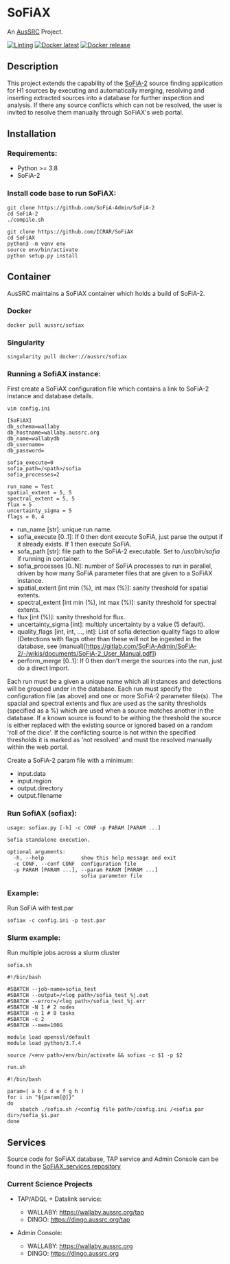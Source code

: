 <!--
Copyright (c) 2021 AusSRC.

This file is part of SoFiAX
(see https://github.com/AusSRC/SoFiAX).

This program is free software: you can redistribute it and/or modify
it under the terms of the GNU Lesser General Public License as published by
the Free Software Foundation, either version 2.1 of the License, or
(at your option) any later version.

This program is distributed in the hope that it will be useful,
but WITHOUT ANY WARRANTY; without even the implied warranty of
MERCHANTABILITY or FITNESS FOR A PARTICULAR PURPOSE.  See the
GNU Lesser General Public License for more details.

You should have received a copy of the GNU Lesser General Public License
along with this program. If not, see <http://www.gnu.org/licenses/>.-->

# SoFiAX
An [AusSRC](https://aussrc.org/) Project.

[![Linting](https://github.com/AusSRC/SoFiAX/actions/workflows/linter.yml/badge.svg)](https://github.com/AusSRC/SoFiAX/actions/workflows/linter.yml)
[![Docker latest](https://github.com/AusSRC/SoFiAX/actions/workflows/docker-build-latest.yml/badge.svg)](https://github.com/AusSRC/SoFiAX/actions/workflows/docker-build-latest.yml)
[![Docker release](https://github.com/AusSRC/SoFiAX/actions/workflows/docker-build-release.yml/badge.svg)](https://github.com/AusSRC/SoFiAX/actions/workflows/docker-build-release.yml)

## Description

This project extends the capability of the [SoFiA-2](https://github.com/SoFiA-Admin/SoFiA-2 "SoFiA-2") source finding application for H1 sources by executing and automatically merging, resolving and inserting extracted sources into a database for further inspection and analysis. If there any source conflicts which can not be resolved, the user is invited to resolve them manually through SoFiAX's web portal.

## Installation

### Requirements:
  * Python >= 3.8
  * SoFiA-2

### Install code base to run SoFiAX:

  ```
  git clone https://github.com/SoFiA-Admin/SoFiA-2
  cd SoFiA-2
  ./compile.sh

  git clone https://github.com/ICRAR/SoFiAX
  cd SoFiAX
  python3 -m venv env
  source env/bin/activate
  python setup.py install
  ```

## Container

AusSRC maintains a SoFiAX container which holds a build of SoFiA-2.

### Docker

```
docker pull aussrc/sofiax
```

### Singularity

```
singularity pull docker://aussrc/sofiax
```


### Running a SofiAX instance:

First create a SoFiAX configuration file which contains a link to SoFiA-2 instance and database details.
  ```
  vim config.ini
  ```

  ```
  [SoFiAX]
  db_schema=wallaby
  db_hostname=wallaby.aussrc.org
  db_name=wallabydb
  db_username=
  db_password=

  sofia_execute=0
  sofia_path=/<path>/sofia
  sofia_processes=2

  run_name = Test
  spatial_extent = 5, 5
  spectral_extent = 5, 5
  flux = 5
  uncertainty_sigma = 5
  flags = 0, 4
  ```

  * run_name [str]: unique run name.
  * sofia_execute [0..1]: If 0 then dont execute SoFiA, just parse the output if it already exists. If 1 then execute SoFiA.
  * sofa_path [str]: file path to the SoFiA-2 executable. Set to */usr/bin/sofia* if running in container.
  * sofia_processes [0..N]: number of SoFiA processes to run in parallel, driven by how many SoFiA parameter files that are given to a SoFiAX instance.
  * spatial_extent [int min (%), int max (%)]: sanity threshold for spatial extents.
  * spectral_extent [int min (%), int max (%)]: sanity threshold for spectral extents.
  * flux [int (%)]: sanity threshold for flux.
  * uncertainty_sigma [int]: multiply uncertainty by a value (5 default).
  * quality_flags [int, int, ..., int]: List of sofia detection quality flags to allow (Detections with flags other than these will not be ingested in the database, see (manual)[https://gitlab.com/SoFiA-Admin/SoFiA-2/-/wikis/documents/SoFiA-2_User_Manual.pdf])
  * perform_merge [0..1]: If 0 then don't merge the sources into the run, just do a direct import.

Each run must be a given a unique name which all instances and detections will be grouped under in the database. Each run must specify the configuration file (as above) and one or more SoFiA-2 parameter file(s).
The spacial and spectral extents and flux are used as the sanity thresholds (specified as a %) which are used when a source matches another in the database. If a known source is found to be withing the threshold the source is either replaced with the existing source or ignored based on a random 'roll of the dice'. If the conflicting source is not within the specified thresholds it is marked as 'not resolved' and must tbe resolved manually within the web portal.


Create a SoFiA-2 param file with a minimum:
* input.data
* input.region
* output.directory
* output.filename

### Run SofiAX (sofiax):

```
usage: sofiax.py [-h] -c CONF -p PARAM [PARAM ...]

Sofia standalone execution.

optional arguments:
  -h, --help            show this help message and exit
  -c CONF, --conf CONF  configuration file
  -p PARAM [PARAM ...], --param PARAM [PARAM ...]
                        sofia parameter file
```

### Example:

Run SoFiA with test.par

```
sofiax -c config.ini -p test.par
```

### Slurm example:

Run multiple jobs across a slurm cluster

`sofia.sh`

```
#!/bin/bash

#SBATCH --job-name=sofia_test
#SBATCH --output=/<log path>/sofia_test_%j.out
#SBATCH --error=/<log path>/sofia_test_%j.err
#SBATCH -N 1 # 2 nodes
#SBATCH -n 1 # 8 tasks
#SBATCH -c 2
#SBATCH --mem=100G

module load openssl/default
module load python/3.7.4

source /<env path>/env/bin/activate && sofiax -c $1 -p $2
```

`run.sh`

```
#!/bin/bash

param=( a b c d e f g h )
for i in "${param[@]}"
do
    sbatch ./sofia.sh /<config file path>/config.ini /<sofia par dir>/sofia_$i.par
done
```

## Services

Source code for SoFiAX database, TAP service and Admin Console can be found in the [SoFiAX_services repository](https://github.com/AusSRC/SoFiAX_services "SoFiAX_services")

### Current Science Projects

* TAP/ADQL + Datalink service:
  * WALLABY: https://wallaby.aussrc.org/tap
  * DINGO: https://dingo.aussrc.org/tap

* Admin Console:
  * WALLABY: https://wallaby.aussrc.org
  * DINGO: https://dingo.aussrc.org